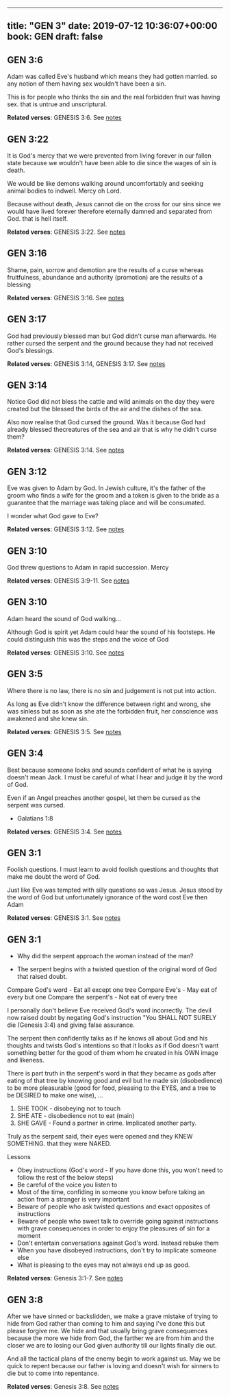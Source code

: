 
---
title: "GEN 3"
date: 2019-07-12 10:36:07+00:00
book: GEN
draft: false
---

## GEN 3:6

Adam was called Eve's husband which means they had gotten married. so any notion of them having sex wouldn't have been a sin. 

This is for people who thinks the sin and the real forbidden fruit was having sex. that is untrue and unscriptural.

**Related verses**: GENESIS 3:6. See [notes](https://my.bible.com/notes/3206728013459481089)


## GEN 3:22

It is God's mercy that we were prevented from living forever in our fallen state because we wouldn't have been able to die since the wages of sin is death.

We would be like demons walking around uncomfortably and seeking animal bodies to indwell. Mercy oh Lord.

Because without death, Jesus cannot die on the cross for our sins since we would have lived forever therefore eternally damned and separated from God. that is hell itself.

**Related verses**: GENESIS 3:22. See [notes](https://my.bible.com/notes/3206444656968327365)


## GEN 3:16

Shame, pain, sorrow and demotion are the results of a curse whereas fruitfulness, abundance and authority (promotion) are the results of a blessing

**Related verses**: GENESIS 3:16. See [notes](https://my.bible.com/notes/3206442390089621636)


## GEN 3:17

God had previously blessed man but God didn't curse man afterwards. He rather cursed the serpent and the ground because they had not received God's blessings.

**Related verses**: GENESIS 3:14, GENESIS 3:17. See [notes](https://my.bible.com/notes/3206441283313459289)


## GEN 3:14

Notice God did not bless the cattle and wild animals on the day they were created but the blessed the birds of the air and the dishes of the sea.

Also now realise that God cursed the ground. Was it because God had already blessed thecreatures of the sea and air that is why he didn't curse them?

**Related verses**: GENESIS 3:14. See [notes](https://my.bible.com/notes/3206432350158971889)


## GEN 3:12

Eve was given to Adam by God. In Jewish culture, it's the father of the groom who finds a wife for the groom and a token is given to the bride as a guarantee that the marriage was taking place and will be consumated.

I wonder what God gave to Eve?

**Related verses**: GENESIS 3:12. See [notes](https://my.bible.com/notes/3206430480480855007)


## GEN 3:10

God threw questions to Adam in rapid succession. Mercy

**Related verses**: GENESIS 3:9-11. See [notes](https://my.bible.com/notes/3206428927405581260)


## GEN 3:10

Adam heard the sound of God walking...

Although God is spirit yet Adam could hear the sound of his footsteps. He could distinguish this was the steps and the voice of God

**Related verses**: GENESIS 3:10. See [notes](https://my.bible.com/notes/3206427900908397508)


## GEN 3:5

Where there is no law, there is no sin and judgement is not put into action.

As long as Eve didn't know the difference between right and wrong, she was sinless but as soon as she ate the forbidden fruit, her conscience was awakened and she knew sin.

**Related verses**: GENESIS 3:5. See [notes](https://my.bible.com/notes/3206423303758275489)


## GEN 3:4

Best because someone looks and sounds confident of what he is saying doesn't mean Jack. I must be careful of what I hear and judge it by the word of God.

Even if an Angel preaches another gospel, let them be cursed as the serpent was cursed.

* Galatians 1:8

**Related verses**: GENESIS 3:4. See [notes](https://my.bible.com/notes/3206422022582952842)


## GEN 3:1

Foolish questions. I must learn to avoid foolish questions and thoughts that make me doubt the word of God.

Just like Eve was tempted with silly questions so was Jesus. Jesus stood by the word of God but unfortunately ignorance of the word cost Eve then Adam

**Related verses**: GENESIS 3:1. See [notes](https://my.bible.com/notes/3206419950412227456)


## GEN 3:1

- Why did the serpent approach the woman instead of the man?

- The serpent begins with a twisted question of the original word of God that raised doubt. 

Compare God's word - Eat all except one tree
Compare Eve's - May eat of every but one
Compare the serpent's - Not eat of every tree 

I personally don't believe Eve received God's word incorrectly. The devil now raised doubt by negating God's instruction "You SHALL NOT SURELY die (Genesis 3:4) and giving false assurance.

The serpent then confidently talks as if he knows all about God and his thoughts and twists God's intentions so that it looks as if God doesn't want something better for the good of them whom he created in his OWN image and likeness.

There is part truth in the serpent's word in that they became as gods after eating of that tree by knowing good and evil but he made sin (disobedience) to be more pleasurable (good for food, pleasing to the EYES, and a tree to be DESIRED to make one wise), ...

1. SHE TOOK - disobeying not to touch
2. SHE ATE - disobedience not to eat (main)
3. SHE GAVE - Found a partner in crime. Implicated another party.

Truly as the serpent said, their eyes were opened and they KNEW SOMETHING. that they were NAKED.

Lessons
- Obey instructions (God's word - If you have done this, you won't need to follow the rest of the below steps)
- Be careful of the voice you listen to
- Most of the time, confiding in someone you know before taking an action from a stranger is very important
- Beware of people who ask twisted questions and exact opposites of instructions 
- Beware of people who sweet talk to override going against instructions with grave consequences in order to enjoy the pleasures of sin for a moment 
- Don't entertain conversations against God's word. Instead rebuke them
- When you have disobeyed instructions, don't try to implicate someone else
- What is pleasing to the eyes may not always end up as good.

**Related verses**: Genesis 3:1-7. See [notes](https://my.bible.com/notes/2394136353883021393)


## GEN 3:8

After we have sinned or backslidden, we make a grave mistake of trying to hide from God rather than coming to him and saying I've done this but please forgive me. We hide and that usually bring grave consequences because the more we hide from God, the farther we are from him and the closer we are to losing our God given authority till our lights finally die out.

And all the tactical plans of the enemy begin to work against us. May we be quick to repent because our father is loving and doesn't wish for sinners to die but to come into repentance.

**Related verses**: Genesis 3:8. See [notes](https://my.bible.com/notes/2393204262806741418)

